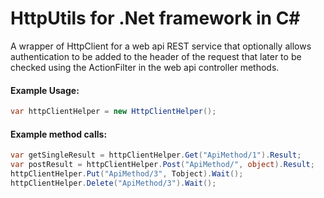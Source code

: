 # HttpUtils for .Net framework in C#

A wrapper of HttpClient for a web api REST service that optionally allows
authentication to be added to the header of the request that later to be
checked using the ActionFilter in the web api controller methods.

#### Example Usage:
```cs
var httpClientHelper = new HttpClientHelper();
```

#### Example method calls:
```cs
var getSingleResult = httpClientHelper.Get("ApiMethod/1").Result;
var postResult = httpClientHelper.Post("ApiMethod/", object).Result;
httpClientHelper.Put("ApiMethod/3", Tobject).Wait();
httpClientHelper.Delete("ApiMethod/3").Wait();
```